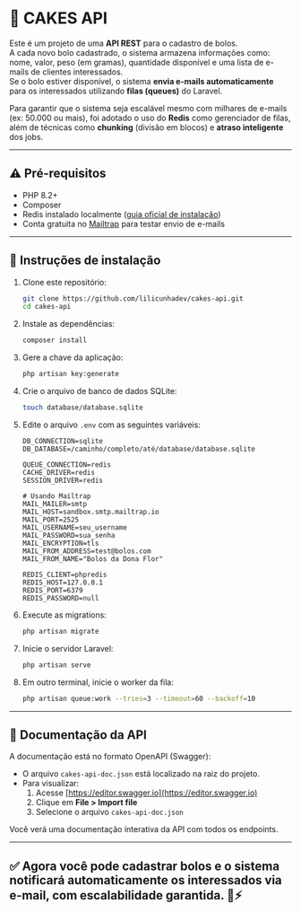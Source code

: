 # 🍰 CAKES API

Este é um projeto de uma **API REST** para o cadastro de bolos.  
A cada novo bolo cadastrado, o sistema armazena informações como: nome, valor, peso (em gramas), quantidade disponível e uma lista de e-mails de clientes interessados.<br>
Se o bolo estiver disponível, o sistema **envia e-mails automaticamente** para os interessados utilizando **filas (queues)** do Laravel.

Para garantir que o sistema seja escalável mesmo com milhares de e-mails (ex: 50.000 ou mais), foi adotado o uso do **Redis** como gerenciador de filas, além de técnicas como **chunking** (divisão em blocos) e **atraso inteligente** dos jobs.

---

## ⚠️ Pré-requisitos

- PHP 8.2+
- Composer
- Redis instalado localmente ([guia oficial de instalação](https://redis.io/docs/getting-started/installation/))
- Conta gratuita no [Mailtrap](https://mailtrap.io/) para testar envio de e-mails

---

## 🚀 Instruções de instalação

1. Clone este repositório:
   ```bash
   git clone https://github.com/lilicunhadev/cakes-api.git
   cd cakes-api
   ```

2. Instale as dependências:
   ```bash
   composer install
   ```

3. Gere a chave da aplicação:
   ```bash
   php artisan key:generate
   ```

4. Crie o arquivo de banco de dados SQLite:
   ```bash
   touch database/database.sqlite
   ```

5. Edite o arquivo `.env` com as seguintes variáveis:
   ```env
   DB_CONNECTION=sqlite
   DB_DATABASE=/caminho/completo/até/database/database.sqlite

   QUEUE_CONNECTION=redis
   CACHE_DRIVER=redis
   SESSION_DRIVER=redis

   # Usando Mailtrap
   MAIL_MAILER=smtp
   MAIL_HOST=sandbox.smtp.mailtrap.io
   MAIL_PORT=2525
   MAIL_USERNAME=seu_username
   MAIL_PASSWORD=sua_senha
   MAIL_ENCRYPTION=tls
   MAIL_FROM_ADDRESS=test@bolos.com
   MAIL_FROM_NAME="Bolos da Dona Flor"

   REDIS_CLIENT=phpredis
   REDIS_HOST=127.0.0.1
   REDIS_PORT=6379
   REDIS_PASSWORD=null
   ```

6. Execute as migrations:
   ```bash
   php artisan migrate
   ```

7. Inicie o servidor Laravel:
   ```bash
   php artisan serve
   ```

8. Em outro terminal, inicie o worker da fila:
   ```bash
   php artisan queue:work --tries=3 --timeout=60 --backoff=10
   ```

---

## 📘 Documentação da API

A documentação está no formato OpenAPI (Swagger):

- O arquivo `cakes-api-doc.json` está localizado na raiz do projeto.
- Para visualizar:
    1. Acesse [https://editor.swagger.io](https://editor.swagger.io)
    2. Clique em **File > Import file**
    3. Selecione o arquivo `cakes-api-doc.json`

Você verá uma documentação interativa da API com todos os endpoints.

---

## ✅ Agora você pode cadastrar bolos e o sistema notificará automaticamente os interessados via e-mail, com escalabilidade garantida. 🍰⚡
